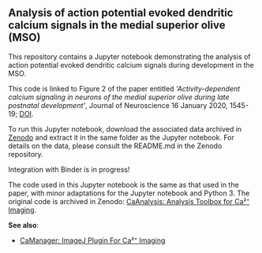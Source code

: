## Analysis of action potential evoked dendritic calcium signals in the medial superior olive (MSO)

This repository contains a Jupyter notebook demonstrating the analysis of action potential evoked dendritic calcium signals during development in the MSO.

This code is linked to Figure 2 of the paper entitled *'Activity-dependent calcium signaling in neurons of the medial superior olive during late postnatal development'*, Journal of Neuroscience 16 January 2020, 1545-19; [DOI](https://doi.org/10.1523/JNEUROSCI.1545-19.2020).

To run this Jupyter notebook, download the associated data archived in [Zenodo](https://doi.org/10.5281/zenodo.3614073) and extract it in the same folder as the Jupyter notebook. For details on the data, please consult the README.md in the Zenodo repository.

Integration with Binder is in progress!

The code used in this Jupyter notebook is the same as that used in the paper, with minor adaptations for the Jupyter notebook and Python 3. The original code is archived in Zenodo: [CaAnalysis: Analysis Toolbox for Ca²⁺ Imaging](https://zenodo.org/record/2575675#.Xi…).

**See also**:
* [CaManager: ImageJ Plugin For Ca²⁺ Imaging](https://zenodo.org/record/2575542#.XiS8Ni2ZNPM)





